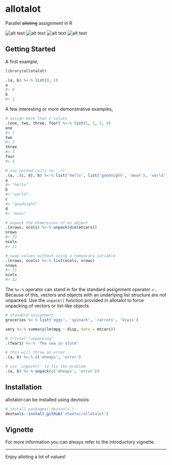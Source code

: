 # allotalot

Parallel <strike>alloting</strike> assignment in R

[travis]: https://travis-ci.org/nteetor/allotalot.svg?branch=master "lots o' building"
[appveyor]: https://ci.appveyor.com/api/projects/status/github/nteetor/allotalot?branch=master&svg=true "lots o' 'veyors"
[coverage]: https://codecov.io/gh/nteetor/allotalot/branch/master/graph/badge.svg "lots o' coverage"
[cran]: https://www.r-pkg.org/badges/version/allotalot "getting there"

![alt text][travis] ![alt text][appveyor] ![alt text][coverage] ![alt text][cran]

## Getting Started

A first example,

```R
library(allotalot)

.(a, b) %<-% list(0, 1)
a
#> 0
b
#> 1
```

A few interesting or more demonstrative examples,

```R
# assign more than 2 values
.(one, two, three, four) %<-% list(1, 2, 3, 4)
one 
#> 1
two
#> 2
three
#> 3
four
#> 4

# use nested calls to `.()`
.(a, .(c, d), b) %<-% list('hello', list('goodnight', 'moon'), 'world')
a
#> "hello"
b
#> "world"
c
#> "goodnight"
d
#> "moon"

# unpack the dimensions of an object
.(nrows, ncols) %<-% unpack(dim(mtcars))
nrows
#> 32
ncols
#> 11

# swap values without using a temporary variable
.(nrows, ncols) %<-% list(ncols, nrows)
nrows
#> 11
ncols
#> 32
```

The `%<-%` operator can stand in for the standard assignment operator `<-`. Because of this, vectors and objects with an underlying list structure are not unpacked. Use the `unpack()` function provided in allotalot to force unpacking of vectors or list-like objects.

```R
# standard assignment
groceries %<-% list('eggs', 'spinach', 'carrots', 'kiwis')

smry %<-% summary(lm(mpg ~ disp, data = mtcars))

# trivial "unpacking"
.(fear1) %<-% 'The sea in storm'

# this will throw an error
.(a, b) %<-% c('whoops', 'error')

# use `unpack()` to fix the problem
.(a, b) %<-% unpack(c('whoops', 'error'))
```

## Installation

allotalot can be installed using devtools:
```R
# install.packages('devtools')
devtools::install_github('nteetor/allotalot')
```

## Vignette

For more information you can always refer to the introductory vignette.

---

Enjoy alloting a lot of values!
